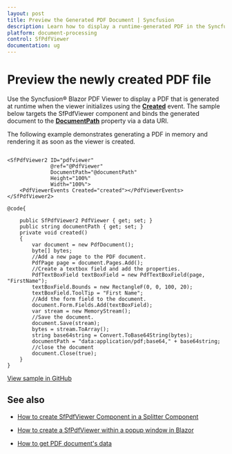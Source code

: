 ```yaml
---
layout: post
title: Preview the Generated PDF Document | Syncfusion
description: Learn how to display a runtime-generated PDF in the Syncfusion Blazor SfPdfViewer using the Created event.
platform: document-processing
control: SfPdfViewer
documentation: ug
---
```


# Preview the newly created PDF file

Use the Syncfusion&reg; Blazor PDF Viewer to display a PDF that is generated at runtime when the viewer initializes using the [**Created**](https://help.syncfusion.com/cr/blazor/Syncfusion.Blazor.SfPdfViewer.PdfViewerEvents.html#Syncfusion_Blazor_SfPdfViewer_PdfViewerEvents_Created) event. The sample below targets the SfPdfViewer component and binds the generated document to the [**DocumentPath**](https://help.syncfusion.com/cr/blazor/Syncfusion.Blazor.SfPdfViewer.SfPdfViewer2.html#Syncfusion_Blazor_SfPdfViewer_SfPdfViewer2_DocumentPath) property via a data URI.

The following example demonstrates generating a PDF in memory and rendering it as soon as the viewer is created.

```cshtml

<SfPdfViewer2 ID="pdfviewer" 
              @ref="@PdfViewer" 
              DocumentPath="@documentPath"
              Height="100%"
              Width="100%">
    <PdfViewerEvents Created="created"></PdfViewerEvents>
</SfPdfViewer2>

@code{

    public SfPdfViewer2 PdfViewer { get; set; }
    public string documentPath { get; set; }
    private void created()
    {
        var document = new PdfDocument();
        byte[] bytes;
        //Add a new page to the PDF document.
        PdfPage page = document.Pages.Add();
        //Create a textbox field and add the properties.
        PdfTextBoxField textBoxField = new PdfTextBoxField(page, "FirstName");
        textBoxField.Bounds = new RectangleF(0, 0, 100, 20);
        textBoxField.ToolTip = "First Name";
        //Add the form field to the document.
        document.Form.Fields.Add(textBoxField);
        var stream = new MemoryStream();
        //Save the document.
        document.Save(stream);
        bytes = stream.ToArray();
        string base64string = Convert.ToBase64String(bytes);
        documentPath = "data:application/pdf;base64," + base64string;
        //close the document
        document.Close(true);
    }
}

```

[View sample in GitHub](https://github.com/SyncfusionExamples/blazor-pdf-viewer-examples/tree/master/Common/Create%20PDF%20using%20base%20library)

## See also

* [How to create SfPdfViewer Component in a Splitter Component](./how-to-create-sfpdfviewer-in-a-splitter-component)

* [How to create a SfPdfViewer within a popup window in Blazor](./how-to-create-sfpdfviewer-in-a-popup-window)

* [How to get PDF document's data](./how-to-get-data-from-sfpdfviewer)